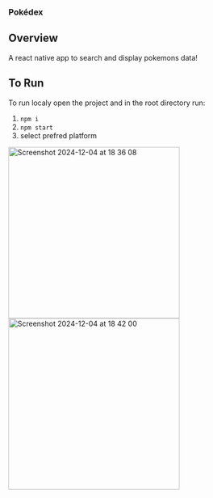 ### Pokédex

## Overview
A react native app to search and display pokemons data!

## To Run
To run localy open the project and in the root directory run:
1. `npm i`
2. `npm start`
3. select prefred platform

<img width="339" alt="Screenshot 2024-12-04 at 18 36 08" src="https://github.com/user-attachments/assets/85f6986c-c3b4-4bb1-84a0-b8995f6cd978">
<img width="339" alt="Screenshot 2024-12-04 at 18 42 00" src="https://github.com/user-attachments/assets/cbb7acae-16d6-4612-b353-02e0347c8523">

